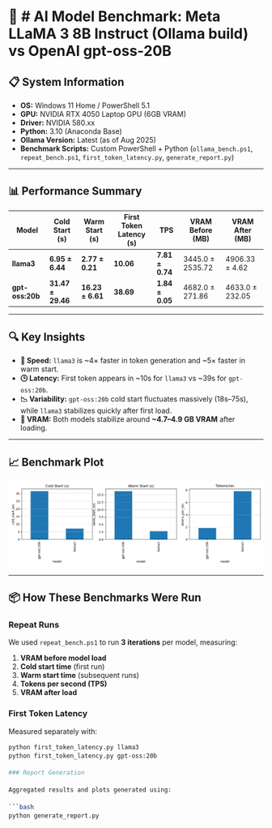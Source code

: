 # 🧪 # AI Model Benchmark: Meta LLaMA 3 8B Instruct (Ollama build) vs OpenAI gpt-oss-20B


## 📋 System Information
- **OS:** Windows 11 Home / PowerShell 5.1  
- **GPU:** NVIDIA RTX 4050 Laptop GPU (6GB VRAM)  
- **Driver:** NVIDIA 580.xx  
- **Python:** 3.10 (Anaconda Base)  
- **Ollama Version:** Latest (as of Aug 2025)  
- **Benchmark Scripts:** Custom PowerShell + Python (`ollama_bench.ps1`, `repeat_bench.ps1`, `first_token_latency.py`, `generate_report.py`)

---

## 📊 Performance Summary

| Model            | Cold Start (s)      | Warm Start (s)  | First Token Latency (s) | TPS             | VRAM Before (MB) | VRAM After (MB) |
|------------------|---------------------|-----------------|-------------------------|-----------------|------------------|-----------------|
| **llama3**       | **6.95 ± 6.44**     | **2.77 ± 0.21** |       **10.06**         | **7.81 ± 0.74** | 3445.0 ± 2535.72 | 4906.33 ± 4.62  |
| **gpt-oss:20b**  | **31.47 ± 29.46**   | **16.23 ± 6.61**|       **38.69**         | **1.84 ± 0.05** | 4682.0 ± 271.86  | 4633.0 ± 232.05 |

---

## 🔍 Key Insights
- **🚀 Speed:** `llama3` is ~4× faster in token generation and ~5× faster in warm start.  
- **🕒 Latency:** First token appears in ~10s for `llama3` vs ~39s for `gpt-oss:20b`.  
- **📉 Variability:** `gpt-oss:20b` cold start fluctuates massively (18s–75s), while `llama3` stabilizes quickly after first load.  
- **💾 VRAM:** Both models stabilize around **~4.7–4.9 GB VRAM** after loading.

---

## 📈 Benchmark Plot
![Benchmark Plot](benchmark_plot.png)

---

## 📦 How These Benchmarks Were Run

### Repeat Runs
We used `repeat_bench.ps1` to run **3 iterations** per model, measuring:
1. **VRAM before model load**
2. **Cold start time** (first run)
3. **Warm start time** (subsequent runs)
4. **Tokens per second (TPS)**
5. **VRAM after load**

### First Token Latency
Measured separately with:
```bash
python first_token_latency.py llama3
python first_token_latency.py gpt-oss:20b

### Report Generation

Aggregated results and plots generated using:

```bash
python generate_report.py
